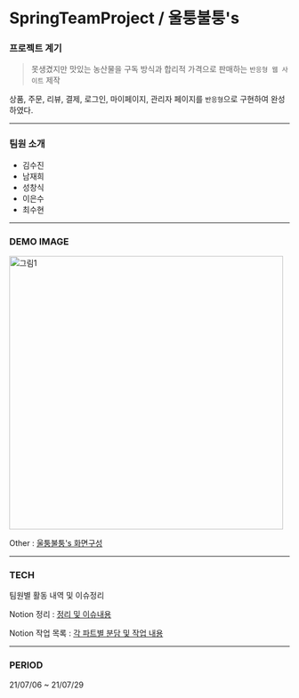 # SpringTeamProject / 울퉁불퉁's

### 프로젝트 계기

>  못생겼지만 맛있는 농산물을 구독 방식과 합리적 가격으로 판매하는 `반응형 웹 사이트` 제작


상품, 주문, 리뷰, 결제, 로그인, 마이페이지, 관리자 페이지를 `반응형`으로 구현하여 완성하였다.

---


### 팀원 소개

- 김수진
- 남재희
- 성창식
- 이은수
- 최수현

---

### DEMO IMAGE

<img width="492" alt="그림1" src="https://user-images.githubusercontent.com/85085844/131287903-1cbdcf25-ab5c-4e7e-8e20-c5e53dc6cc3d.png">


Other : [울퉁불퉁's 화면구성](https://github.com/csooy38/SpringTeamProject/issues/1)

---

### TECH

팀원별 활동 내역 및 이슈정리

Notion 정리 :  [정리 및 이슈내용](https://www.notion.so/d68a403fa9194347b38dbcdcf268a7eb?v=df27f3f2380940f1aa7d8730b73316e1)

Notion 작업 목록 :  [각 파트별 분담 및 작업 내용](https://www.notion.so/bdc872cd08524b979f467ed4ac88c443)


---

### PERIOD

21/07/06 ~ 21/07/29


